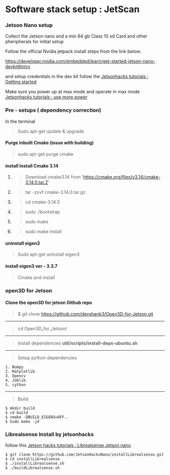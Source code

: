 # Software stack setup : JetScan

### Jetson Nano setup 

Collect the Jetson nano and a min 64 gb Class 10 sd Card and other pheripherals for initial setup

Follow the official Nvidia jetpack install steps from the link below:

https://developer.nvidia.com/embedded/learn/get-started-jetson-nano-devkit#intro

and setup credentials in the dev kit follow the [Jetsonhacks tutorials : Getting started ](https://www.youtube.com/watch?v=km0yT99eVTY)

Make sure you power up at max mode and operate in max mode [Jetsonhacks tutorials : use more power](https://www.youtube.com/watch?v=jq1OqBe267A)

### Pre - setups ( dependency correction)

In the terminal

>Sudo apt-get update & upgrade

#### Purge inbuilt Cmake (issue with building) 
>sudo apt-get purge cmake

#### install Install Cmake 3.14

1. >Download cmake3.14 from 'https://cmake.org/files/v3.14/cmake-3.14.0.tar.Z'
2. >tar -zxvf cmake-3.14.0.tar.gz
3. >cd cmake-3.14.0
4. >sudo ./bootstrap 
5. >sudo make
6. >sudo make install

#### uninstall eigen3

>Sudo apt-get uninstall eigen3

#### install eigen3 ver - 3.3.7

>Cmake and install

### open3D for Jetson  

#### Clone the open3D for jetson Github repo

>$ git clone https://github.com/devshank3/Open3D-for-Jetson.git
-------------------------------------------------------------
>cd Open3D_for_Jetson/
-------------------------------------------------------------
>Install dependencies **util/scripts/install-deps-ubuntu.sh**
-------------------------------------------------------------
>Setup python dependencies 

	1. Numpy
	2. Matplotlib
	3. Opencv 
	4. Joblib
	5. cython
  
-------------------------------------------------------------

>Build 
```
$ mkdir build
$ cd build
$ cmake -DBUILD_EIGEN3=OFF..
$ Sudo make -j4 
```
### Librealsense Install by jetsonhacks

follow this [Jetson hacks tutorials : Librealsense Jetson nano](https://www.youtube.com/watch?v=lL3zxwN5Lnw)

```
$ git clone https://github.com/JetsonHacksNano/installLibrealsense.git
$ cd installLibrealsense
$ ./installLibrealsense.sh
$ ./buildLibrealsense.sh
```
